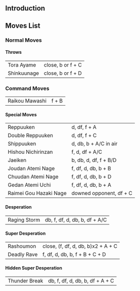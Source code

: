 ## Introduction

## Moves List

### Normal Moves

#### Throws

|             |                   |
|-------------|-------------------|
| Tora Ayame  | close, b or f + C |
| Shinkuunage | close, b or f + D |

### Command Moves

|                |       |
|----------------|-------|
| Raikou Mawashi | f + B |

#### Special Moves

|                        |                         |
|------------------------|-------------------------|
| Reppuuken              | d, df, f + A            |
| Double Reppuuken       | d, df, f + C            |
| Shippuuken             | d, db, b + A/C in air   |
| Hishou Nichirinzan     | f, d, df + A/C          |
| Jaeiken                | b, db, d, df, f + B/D   |
| Joudan Atemi Nage      | f, df, d, db, b + B     |
| Chuudan Atemi Nage     | f, df, d, db, b + D     |
| Gedan Atemi Uchi       | f, df, d, db, b + A     |
| Raimei Gou Hazaki Nage | downed opponent, df + C |

#### Desperation

|              |                               |
|--------------|-------------------------------|
| Raging Storm | db, f, df, d, db, b, df + A/C |

#### Super Desperation

|             |                                    |
|-------------|------------------------------------|
| Rashoumon   | close, (f, df, d, db, b)x2 + A + C |
| Deadly Rave | f, df, d, db, b, f + B + C + D     |

#### Hidden Super Desperation

|               |                                 |
|---------------|---------------------------------|
| Thunder Break | db, f, df, d, db, b, df + A + C |
